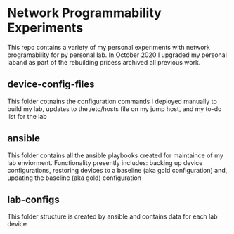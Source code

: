 # Network Programmability Experiments
This repo contains a variety of my personal experiments with network programability for py personal lab. 
In October 2020 I upgraded my personal laband as part of the rebuilding pricess archived all previous work. 

## device-config-files
This folder cotnains the configuration commands I deployed manually to build my lab, updates to the /etc/hosts file on my jump host, and my to-do list for the lab

## ansible
This folder contains all the ansible playbooks created for maintaince of my lab enviorment. Functionality presently includes:  backing up device configurations, restoring devices to a baseline (aka gold configuration) and, updating the baseline (aka gold) configuration

## lab-configs
This folder structure is created by ansible and contains data for each lab device